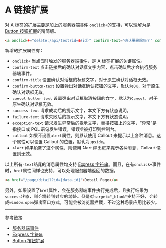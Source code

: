# A 链接扩展

对 A 标签的扩展主要是加上的[服务器端事件](/root.js/server.md) `onclick+`的支持，可以理解为是 [Button 按钮扩展](/root.js/button.md)的精简版。

```html
<a onclick+="delete:/api/test?id=&(id)" confirm-text="确认要删除吗？" confirm-title="删除确认" failure-text="删除失败！" exception-text="发生错误：{data}" callout="upside" href="/link-to-other-path">删除</a>
```

新增的扩展属性有：

* `onclick+` 当点击时触发的[服务器端事件](/root.js/server.md)，是 A 标签扩展的关键属性。
* `confirm-text` 点击链接后的确认对话框文字内容，点击确认后才会执行服务器端事件。
* `confirm-title` 设置确认对话框的标题文字，对于原生确认对话框无效。
* `confirm-button-text` 设置弹出对话框确认按钮的文字，默认为`OK`，对于原生确认对话框无效。
* `cancel-button-text` 设置弹出对话框取消按钮的文字，默认为`Cancel`，对于原生确认对话框无效。
* `success-text` 请求成功后的提示文字，本文下方有状态说明。
* `failure-text` 请求失败后的提示文字，本文下方有状态说明。
* `exception-text` 请求发生异常后的提示文字，替换按钮上的文字，“异常”是指接口或 PQL 语句发生错误，错误会被打印到控制台。
* `callout` 如果不设置`alert`属性，则默认使用 Callout 来提示以上各种消息。这个属性可以设置 Callout 的位置，默认为`upside`。
* `alert` 如果设置了这个属性，则使用 Alert 弹出框来提示各种消息，Callout 设置则无效。

以上所有`-text`结尾的消息属性均支持 [Express 字符串](/root.js/express.md)。而且，在有`onclick+`事件时，`href`属性同样也支持，可以处理服务器端返回的数据。

```html
<a href="/page/detail?id={data.id}">Detail Page</a>
```

另外，如果设置了`href`属性，会在服务器端事件执行完成后，且执行结果为`success`状态，则会跳转到对应的地址。但是对`target="_blank"`支持不好，会转成`window.open`弹出窗口方式，可能会被浏览器拦截，不过这种场景应用比较少。

---
参考链接

* [服务器端事件](/root.js/server.md) 
* [Express 字符串](/root.js/express.md)
* [Button 按钮扩展](/root.js/button.md)